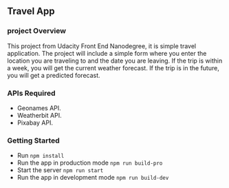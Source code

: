 ## Travel App

### project Overview
This project from Udacity Front End Nanodegree, it is simple travel application.
The project will include a simple form where you enter the location you are traveling to and the date you are leaving. If the trip is within a week, you will get the current weather forecast. If the trip is in the future, you will get a predicted forecast.

### APIs Required
- Geonames API.
- Weatherbit API.
- Pixabay API.

### Getting Started
- Run `npm install`
- Run the app in production mode `npm run build-pro`
- Start the server `npm run start`
- Run the app in development mode `npm run build-dev`
